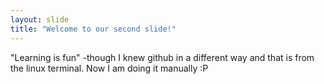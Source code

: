 ```yaml
---
layout: slide
title: "Welcome to our second slide!"
---
```

"Learning is fun" -though I knew github in a different way and that is from the linux terminal.
Now I am doing it manually :P
